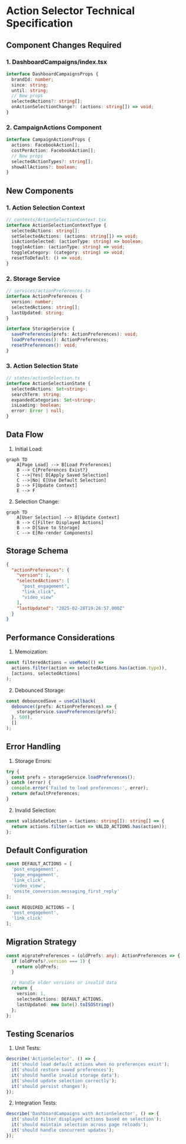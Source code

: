 # Action Selector Technical Specification

## Component Changes Required

### 1. DashboardCampaigns/index.tsx
```typescript
interface DashboardCampaignsProps {
  brandId: number;
  since: string;
  until: string;
  // New props
  selectedActions?: string[];
  onActionSelectionChange?: (actions: string[]) => void;
}
```

### 2. CampaignActions Component
```typescript
interface CampaignActionsProps {
  actions: FacebookAction[];
  costPerAction: FacebookAction[];
  // New props
  selectedActionTypes?: string[];
  showAllActions?: boolean;
}
```

## New Components

### 1. Action Selection Context
```typescript
// contexts/ActionSelectionContext.tsx
interface ActionSelectionContextType {
  selectedActions: string[];
  setSelectedActions: (actions: string[]) => void;
  isActionSelected: (actionType: string) => boolean;
  toggleAction: (actionType: string) => void;
  toggleCategory: (category: string) => void;
  resetToDefault: () => void;
}
```

### 2. Storage Service
```typescript
// services/actionPreferences.ts
interface ActionPreferences {
  version: number;
  selectedActions: string[];
  lastUpdated: string;
}

interface StorageService {
  savePreferences(prefs: ActionPreferences): void;
  loadPreferences(): ActionPreferences;
  resetPreferences(): void;
}
```

### 3. Action Selection State
```typescript
// states/actionSelection.ts
interface ActionSelectionState {
  selectedActions: Set<string>;
  searchTerm: string;
  expandedCategories: Set<string>;
  isLoading: boolean;
  error: Error | null;
}
```

## Data Flow

1. Initial Load:
```mermaid
graph TD
    A[Page Load] --> B[Load Preferences]
    B --> C{Preferences Exist?}
    C -->|Yes| D[Apply Saved Selection]
    C -->|No| E[Use Default Selection]
    D --> F[Update Context]
    E --> F
```

2. Selection Change:
```mermaid
graph TD
    A[User Selection] --> B[Update Context]
    B --> C[Filter Displayed Actions]
    B --> D[Save to Storage]
    C --> E[Re-render Components]
```

## Storage Schema

```json
{
  "actionPreferences": {
    "version": 1,
    "selectedActions": [
      "post_engagement",
      "link_click",
      "video_view"
    ],
    "lastUpdated": "2025-02-28T19:26:57.000Z"
  }
}
```

## Performance Considerations

1. Memoization:
```typescript
const filteredActions = useMemo(() => 
  actions.filter(action => selectedActions.has(action.type)),
  [actions, selectedActions]
);
```

2. Debounced Storage:
```typescript
const debouncedSave = useCallback(
  debounce((prefs: ActionPreferences) => {
    storageService.savePreferences(prefs);
  }, 500),
  []
);
```

## Error Handling

1. Storage Errors:
```typescript
try {
  const prefs = storageService.loadPreferences();
} catch (error) {
  console.error('Failed to load preferences:', error);
  return defaultPreferences;
}
```

2. Invalid Selection:
```typescript
const validateSelection = (actions: string[]): string[] => {
  return actions.filter(action => VALID_ACTIONS.has(action));
};
```

## Default Configuration

```typescript
const DEFAULT_ACTIONS = [
  'post_engagement',
  'page_engagement',
  'link_click',
  'video_view',
  'onsite_conversion.messaging_first_reply'
];

const REQUIRED_ACTIONS = [
  'post_engagement',
  'link_click'
];
```

## Migration Strategy

```typescript
const migratePreferences = (oldPrefs: any): ActionPreferences => {
  if (oldPrefs?.version === 1) {
    return oldPrefs;
  }

  // Handle older versions or invalid data
  return {
    version: 1,
    selectedActions: DEFAULT_ACTIONS,
    lastUpdated: new Date().toISOString()
  };
};
```

## Testing Scenarios

1. Unit Tests:
```typescript
describe('ActionSelector', () => {
  it('should load default actions when no preferences exist');
  it('should restore saved preferences');
  it('should handle invalid storage data');
  it('should update selection correctly');
  it('should persist changes');
});
```

2. Integration Tests:
```typescript
describe('DashboardCampaigns with ActionSelector', () => {
  it('should filter displayed actions based on selection');
  it('should maintain selection across page reloads');
  it('should handle concurrent updates');
});